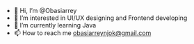 - 👋 Hi, I’m @Obasiarrey
- 👀 I’m interested in UI/UX designing and Frontend developing
- 🌱 I’m currently learning Java 
- 📫 How to reach me obasiarreynjok@gmail.com 

<!---
Obasiarrey/Obasiarrey is a ✨ special ✨ repository because its `README.md` (this file) appears on your GitHub profile.
You can click the Preview link to take a look at your changes.
--->
